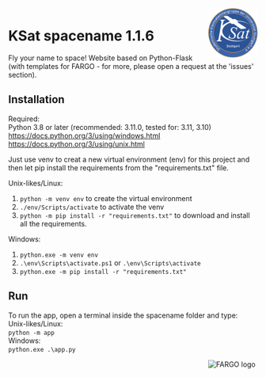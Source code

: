 <img src="logo.png" alt="KSat logo" height="100" width="100" align="right"/>

# KSat spacename 1.1.6
Fly your name to space! Website based on Python-Flask (with templates for FARGO - for more, please open a request at the 'issues' section).

## Installation
Required: <br>
Python 3.8 or later (recommended: 3.11.0, tested for: 3.11, 3.10) <br>
https://docs.python.org/3/using/windows.html <br>
https://docs.python.org/3/using/unix.html <br>

Just use venv to creat a new virtual environment (env) for this project and then let pip install the requirements from the "requirements.txt" file.

Unix-likes/Linux: <br>
1. ```python -m venv env``` to create the virtual environment <br>
2. ```./env/Scripts/activate``` to activate the venv <br>
3. ```python -m pip install -r "requirements.txt"``` to download and install all the requirements. <br>

Windows: <br>
1. ```python.exe -m venv env``` <br>
2. ```.\env\Scripts\activate.ps1``` or ```.\env\Scripts\activate``` <br>
3. ```python.exe -m pip install -r "requirements.txt"```

## Run

To run the app, open a terminal inside the spacename folder and type: <br>
Unix-likes/Linux: <br>
```python -m app``` <br>
Windows: <br>
```python.exe .\app.py```

<img src="logo-fargo.png" alt="FARGO logo" height="100" width="100" align="right"/>

